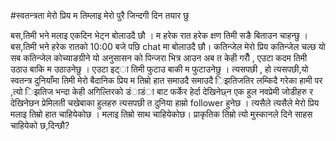 #स्वतन्त्रता 
मेरो प्रिय म तिम्लाइ मेरो पुरै जिन्दगी दिन तयार छु 

बस,तिमी भने मलाइ एकदिन भेट्न बोलाउदै छौ ।
म हरेक रात हरेक क्षण तिमी सङै बिताउन चाहन्छु ।
बस,तिमी भने हरेक रातको 10:00 बजे पछि chat मा बोलाउदै छौ।
कतिन्जेल मेरो प्रिय 
कतिन्जेल चल्छ यो सब 
कतिन्जेल कोच्याङग्रीने यो अनुसासन को पिन्जरा भित्र 
आउन अब त केही गरौँ ,
एउटा कदम तिमी उठाउ बाकि म उठाउनेछु ।
एउटा इट्ा तिमी फुटाउ बाकी म फुटाउनेछु ।
त्यसपछी ,
हो त्यसपछी,यो स्वतन्त्र दुनियाँमा
तिमी मेरो बैदानिक प्रिय 
म तिम्रो हात समाउदै समाउदै
िझतिजतिर लम्किदै गरेका हामी
पर ,त्यो िझतिज भन्दा केही अगिल्तिरको डंाडंा बाट फर्केर हेर्दा 
देखिनेछ्न एक हुल नवप्रेमी जोडीहरु र देखिनेछन प्रेमिलती चखेबाका हुलहरु
त्यसपछी त दुनिया हाम्रो follower हुनेछ ।
त्यसैले 
त्यसैले मेरो प्रिय
मलाइ तिम्रो हात चाहियेकोछ ।
मलाइ तिम्रो साथ चाहियेकोछ।
प्राकृतिक तिम्रो त्यो मुस्कानले दिने साहस चाहियेको छ,दिन्छौ?

